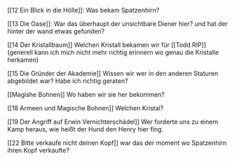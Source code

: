 [[12 Ein Blick in die Hölle]]: Was bekam Spatzenhirn?

[[13 Die Oase]]: War das überhaupt der unsichtbare Diener hier? und hat der hinter der wand etwas gefunden?

[[14 Der Kristallbaum]] Welchen Kristall bekamen wir für [[Todd RIP]] (generell kann ich mich nicht mehr richtig erinnern wo genau die Kristalle herkamen)

[[15 Die Gründer der Akademie]] Wissen wir wer in den anderen Staturen abgebildet war? Habe ich richtig geraten?

[[Magishe Bohnen]] Wo haben wir sie her bekommen?

[[18 Armeen und Magische Bohnen]] Welchen Kristal?

[[19 Der Angriff auf Erwin Vernichterschädel]] Wer forderte uns zu einem Kamp heraus, wie heißt der Hund den Henry hier fing.

[[22 Bitte verkaufe nicht deinen Kopf]] war das der moment wo Spatzenhirn ihren Kopf verkaufte?